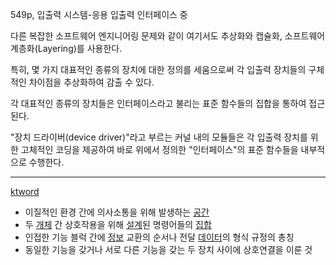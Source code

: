 549p, 입출력 시스템-응용 입출력 인터페이스 중

다른 복잡한 소프트웨어 엔지니어링 문제와 같이 여기서도 추상화와 캡슐화, 소프트웨어 계층화(Layering)를 사용한다.

특히, 몇 가지 대표적인 종류의 장치에 대한 정의를 세움으로써 각 입출력 장치들의 구체적인 차이점을 추상화하여 감출 수 있다.

각 대표적인 종류의 장치들은 인터페이스라고 불리는 표준 함수들의 집합을 통하여 접근된다.

"장치 드라이버(device driver)"라고 부르는 커널 내의 모듈들은 각 입출력 장치를 위한 고체적인 코딩을 제공하여 바로 위에서 정의한 "인터페이스"의 표준 함수들을 내부적으로 수행한다.

***

[ktword](http://www.ktword.co.kr/test/view/view.php?nav=2&no=496&sh=%EC%9D%B8%ED%84%B0%ED%8E%98%EC%9D%B4%EC%8A%A4)


* 이질적인 환경 간에 의사소통을 위해 발생하는 [공간](http://www.ktword.co.kr/test/view/view.php?m_temp1=6324&id=1468)
* 두 [개체](http://www.ktword.co.kr/test/view/view.php?m_temp1=387&id=771) 간 상호작용을 위해 [설계](http://www.ktword.co.kr/test/view/view.php?m_temp1=1594&id=1344)된 명령어들의 [집합](http://www.ktword.co.kr/test/view/view.php?m_temp1=3902&id=1146)
* 인접한 기능 블럭 간에 [정보](http://www.ktword.co.kr/test/view/view.php?m_temp1=3660&id=781) 교환의 순서나 전달 [데이터](http://www.ktword.co.kr/test/view/view.php?m_temp1=5123&id=673)의 형식 규정의 총칭
* 동일한 기능을 갖거나 서로 다른 기능을 갖는 두 장치 사이에 상호연결을 이룬 것